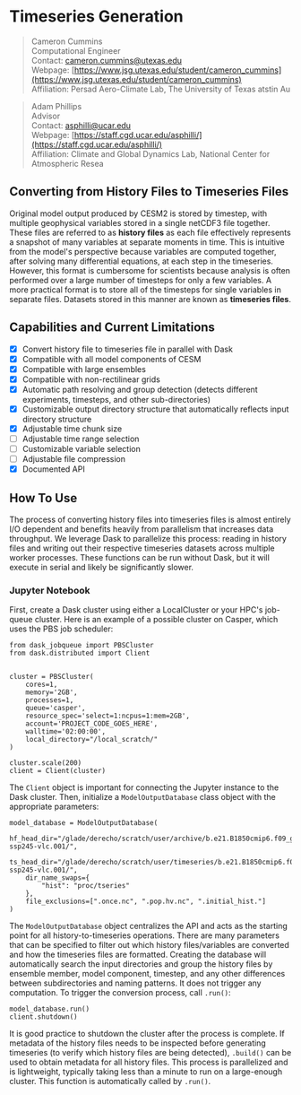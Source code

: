 # Timeseries Generation

>Cameron Cummins<br>
Computational Engineer<br>
Contact: cameron.cummins@utexas.edu<br>
Webpage: [https://www.jsg.utexas.edu/student/cameron_cummins](https://www.jsg.utexas.edu/student/cameron_cummins)<br>
Affiliation: Persad Aero-Climate Lab, The University of Texas atstin Au

>Adam Phillips<br>
Advisor<br>
Contact: asphilli@ucar.edu<br>
Webpage: [https://staff.cgd.ucar.edu/asphilli/](https://staff.cgd.ucar.edu/asphilli/)<br>
Affiliation: Climate and Global Dynamics Lab, National Center for Atmospheric Resea

## Converting from History Files to Timeseries Files
Original model output produced by CESM2 is stored by timestep, with multiple geophysical variables stored in a single netCDF3 file together. These files are referred to as **history files** as each file effectively represents a snapshot of many variables at separate moments in time. This is intuitive from the model's perspective because variables are computed together, after solving many differential equations, at each step in the timeseries. However, this format is cumbersome for scientists because analysis is often performed over a large number of timesteps for only a few variables. A more practical format is to store all of the timesteps for single variables in separate files. Datasets stored in this manner are known as **timeseries files**.

## Capabilities and Current Limitations
- [x] Convert history file to timeseries file in parallel with Dask
- [x] Compatible with all model components of CESM
- [x] Compatible with large ensembles
- [x] Compatible with non-rectilinear grids
- [x] Automatic path resolving and group detection (detects different experiments, timesteps, and other sub-directories)
- [x] Customizable output directory structure that automatically reflects input directory structure
- [x] Adjustable time chunk size
- [ ] Adjustable time range selection
- [ ] Customizable variable selection
- [ ] Adjustable file compression
- [x] Documented API

## How To Use
The process of converting history files into timeseries files is almost entirely I/O dependent and benefits heavily from parallelism that increases data throughput. We leverage Dask to parallelize this process: reading in history files and writing out their respective timeseries datasets across multiple worker processes. These functions can be run without Dask, but it will execute in serial and likely be significantly slower.

### Jupyter Notebook
First, create a Dask cluster using either a LocalCluster or your HPC's job-queue cluster. Here is an example of a possible cluster on Casper, which uses the PBS job scheduler:
````
from dask_jobqueue import PBSCluster
from dask.distributed import Client


cluster = PBSCluster(
    cores=1,
    memory='2GB',
    processes=1,
    queue='casper',
    resource_spec='select=1:ncpus=1:mem=2GB',
    account='PROJECT_CODE_GOES_HERE',
    walltime='02:00:00',
    local_directory="/local_scratch/"
)

cluster.scale(200)
client = Client(cluster)
````
The ``Client`` object is important for connecting the Jupyter instance to the Dask cluster. Then, initialize a ``ModelOutputDatabase`` class object with the appropriate parameters:
````
model_database = ModelOutputDatabase(
    hf_head_dir="/glade/derecho/scratch/user/archive/b.e21.B1850cmip6.f09_g17.DAMIP-ssp245-vlc.001/",
    ts_head_dir="/glade/derecho/scratch/user/timeseries/b.e21.B1850cmip6.f09_g17.DAMIP-ssp245-vlc.001/",
    dir_name_swaps={
        "hist": "proc/tseries"
    },
    file_exclusions=[".once.nc", ".pop.hv.nc", ".initial_hist."]
)
````
The ``ModelOutputDatabase`` object centralizes the API and acts as the starting point for all history-to-timeseries operations. There are many parameters that can be specified to filter out which history files/variables are converted and how the timeseries files are formatted. Creating the database will automatically search the input directories and group the history files by ensemble member, model component, timestep, and any other differences between subdirectories and naming patterns. It does not trigger any computation. To trigger the conversion process, call ``.run()``:
````
model_database.run()
client.shutdown()
````
It is good practice to shutdown the cluster after the process is complete. If metadata of the history files needs to be inspected before generating timeseries (to verify which history files are being detected), ``.build()`` can be used to obtain metadata for all history files. This process is parallelized and is lightweight, typically taking less than a minute to run on a large-enough cluster. This function is automatically called by ``.run()``.

